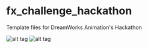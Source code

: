 # fx_challenge_hackathon
Template files for DreamWorks Animation's Hackathon

![alt tag](https://github.com/usama-ghufran/fx_challenge_hackathon/blob/master/persp.jpg)
![alt tag](https://github.com/usama-ghufran/fx_challenge_hackathon/blob/master/ortho.jpg)


